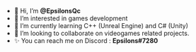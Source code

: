 - 👋 Hi, I’m **@EpsilonsQc**
- 👀 I’m interested in games development
- 🌱 I’m currently learning C++ (Unreal Engine) and C# (Unity)
- 💞️ I’m looking to collaborate on videogames related projects.
- ✨ You can reach me on Discord : **Epsilons#7280**

<!---
EpsilonsQc/EpsilonsQc is a ✨ special ✨ repository because its `README.md` (this file) appears on your GitHub profile.
You can click the Preview link to take a look at your changes.
--->
